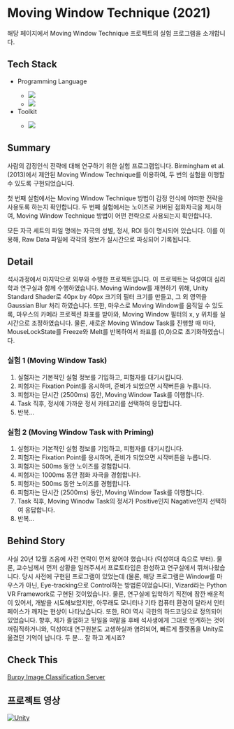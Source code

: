 <h1>Moving Window Technique (2021)</h1>
<p>해당 페이지에서 Moving Window Technique 프로젝트의 실험 프로그램을 소개합니다.</p>

<h2>Tech Stack</h2>
<ul>
  <li>Programming Language</li>
  <ul>
    <li><img src="https://img.shields.io/badge/C Sharp-239120?style=flat-square&logo=c-sharp&logoColor=white"/></li>
    <li><img src="https://img.shields.io/badge/Unity Shader Lab-000000?style=flat-square&logo=Unity&logoColor=white"/></li>
  </ul>
  <li>Toolkit</li>
  <ul>
    <li><img src="https://img.shields.io/badge/Unity-000000?style=flat-square&logo=Unity&logoColor=white"/></li>
  </ul>
</ul>

<h2>Summary</h2>
<p>사람의 감정인식 전략에 대해 연구하기 위한 실험 프로그램입니다. Birmingham et al. (2013)에서 제안된 Moving Window Technique를 이용하여, 두 번의 실험을 이행할 수 있도록 구현되었습니다.</p>
<p>첫 번째 실험에서는 Moving Window Technique 방법이 감정 인식에 어떠한 전략을 사용토록 하는지 확인합니다. 두 번째 실험에서는 노이즈로 커버된 점화자극을 제시하여, Moving Window Technique 방법이 어떤 전략으로 사용되는지 확인합니다.</p>
<p>모든 자극 세트의 파일 명에는 자극의 성별, 정서, ROI 등이 명시되어 있습니다. 이를 이용해, Raw Data 파일에 각각의 정보가 실시간으로 파싱되어 기록됩니다.</p>

<h2>Detail</h2>
<p>석사과정에서 마지막으로 외부와 수행한 프로젝트입니다. 이 프로젝트는 덕성여대 심리학과 연구실과 함께 수행하였습니다. Moving Window를 재현하기 위해, Unity Standard Shader로 40px by 40px 크기의 필터 크기를 만들고, 그 외 영역을 Gaussian Blur 처리 하였습니다. 또한, 마우스로 Moving Window를 움직일 수 있도록, 마우스의 카메라 프로젝션 좌표를 받아와, Moving Window 필터의 x, y 위치를 실시간으로 조정하였습니다. 물론, 새로운 Moving Window Task를 진행할 때 마다, MouseLockState를 Freeze와 Melt를 반복하여서 좌표를 (0,0)으로 초기화하였습니다.</p>

<h3>실험 1 (Moving Window Task)</h3>

<ol>
  <li>실험자는 기본적인 실험 정보를 기입하고, 피험자를 대기시킵니다.</li>
  <li>피험자는 Fixation Point를 응시하며, 준비가 되었으면 시작버튼을 누릅니다.</li>
  <li>피험자는 단시간 (2500ms) 동안, Moving Window Task를 이행합니다.</li>
  <li>Task 직후, 정서에 가까운 정서 카테고리를 선택하여 응답합니다.</li>
  <li>반복...</li>
</ol>

<h3>실험 2 (Moving Window Task with Priming)</h3>

<ol>
  <li>실험자는 기본적인 실험 정보를 기입하고, 피험자를 대기시킵니다.</li>
  <li>피험자는 Fixation Point를 응시하며, 준비가 되었으면 시작버튼을 누릅니다.</li>
  <li>피험자는 500ms 동안 노이즈를 경험합니다.</li>
  <li>피험자는 1000ms 동안 점화 자극을 경험합니다.</li>
  <li>피험자는 500ms 동안 노이즈를 경험합니다.</li>
  <li>피험자는 단시간 (2500ms) 동안, Moving Window Task를 이행합니다.</li>
  <li>Task 직후, Moving Winodw Task의 정서가 Positive인지 Nagative인지 선택하여 응답합니다.</li>
  <li>반복...</li>
</ol>

<h2>Behind Story</h2>
<p>사실 20년 12월 즈음에 사전 연락이 먼저 왔어야 했습니다 (덕성여대 측으로 부터). 물론, 교수님께서 먼저 상황을 일러주셔서 프로토타입은 완성하고 연구실에서 뛰쳐나왔습니다. 당시 사전에 구현된 프로그램이 있었는데 (물론, 해당 프로그램은 Window를 마우스가 아닌, Eye-tracking으로 Control하는 방법론이었습니다), Vizard라는 Python VR Framework로 구현된 것이었습니다. 물론, 연구실에 입학하기 직전에 잠깐 배운적이 있어서, 개발을 시도해보았지만, 아무래도 모니터나 기타 컴퓨터 환경이 달라서 인터페이스가 깨지는 현상이 나타났습니다. 또한, ROI 역시 극한의 하드코딩으로 정의되어 있었습니다. 향후, 제가 졸업하고 뒷일을 떠맡을 후배 석사생에게 그대로 인계하는 것이 꺼림직하거니와, 덕성여대 연구원분도 고생하실까 염려되어, 빠르게 플랫폼을 Unity로 옮겼던 기억이 납니다. 두 분... 잘 하고 계시죠?</p>

<h2>Check This</h2>
<a href="https://github.com/boosilguy/BurpyICHeroku">Burpy Image Classification Server</a>

<h2>프로젝트 영상</h2>

[![Unity](http://img.youtube.com/vi/f7AuY2spa9M/0.jpg)](http://www.youtube.com/watch?v=f7AuY2spa9M "MovingWindowTechnique")
